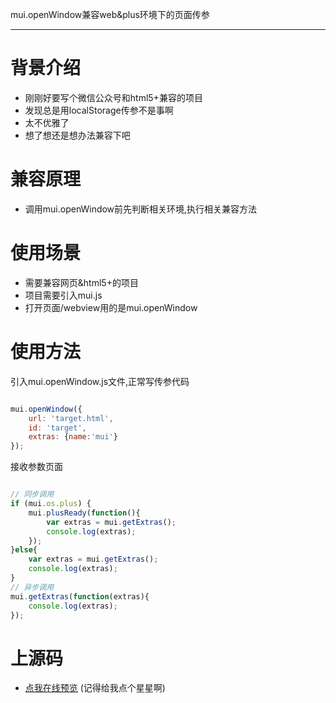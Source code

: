 mui.openWindow兼容web&amp;plus环境下的页面传参

------

# 背景介绍

- 刚刚好要写个微信公众号和html5+兼容的项目
- 发现总是用localStorage传参不是事啊
- 太不优雅了
- 想了想还是想办法兼容下吧

# 兼容原理

- 调用mui.openWindow前先判断相关环境,执行相关兼容方法

# 使用场景

- 需要兼容网页&html5+的项目
- 项目需要引入mui.js
- 打开页面/webview用的是mui.openWindow

# 使用方法

引入mui.openWindow.js文件,正常写传参代码

```javascript

mui.openWindow({
    url: 'target.html',
    id: 'target',
    extras: {name:'mui'}
});

```

接收参数页面

```javascript

// 同步调用
if (mui.os.plus) {
    mui.plusReady(function(){
        var extras = mui.getExtras();
        console.log(extras);
    });
}else{
    var extras = mui.getExtras();
    console.log(extras);
}
// 异步调用
mui.getExtras(function(extras){
    console.log(extras);
});

```

# 上源码

- [点我在线预览](https://643104191.github.io/mui.openWindow/) \(记得给我点个星星啊\)